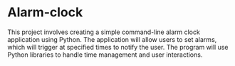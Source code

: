 # Alarm-clock

This project involves creating a simple command-line alarm clock application using Python. The application will allow users to set alarms, which will trigger at specified times to notify the user. The program will use Python libraries to handle time management and user interactions.
